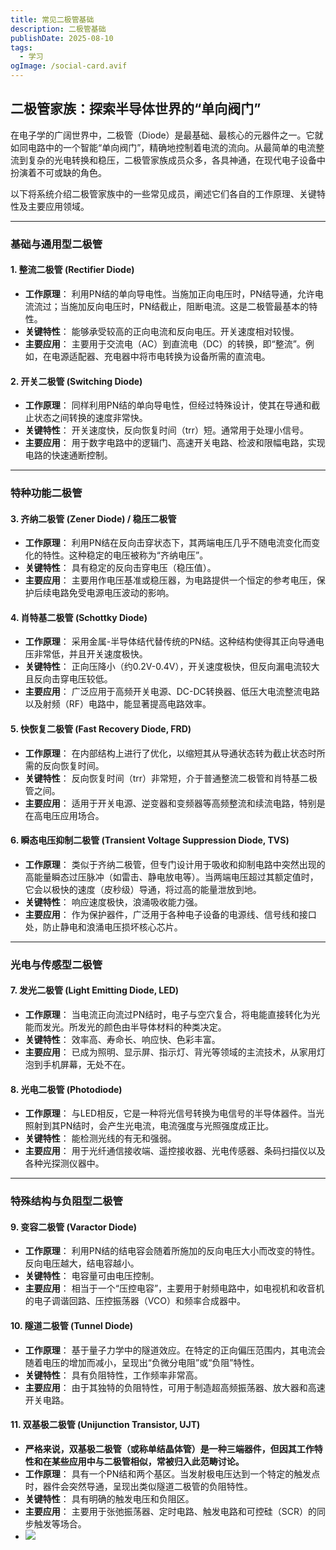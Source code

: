 ```yaml
---
title: 常见二极管基础
description: 二极管基础
publishDate: 2025-08-10
tags:
  - 学习
ogImage: /social-card.avif
---
```

## 二极管家族：探索半导体世界的“单向阀门”

在电子学的广阔世界中，二极管（Diode）是最基础、最核心的元器件之一。它就如同电路中的一个智能“单向阀门”，精确地控制着电流的流向。从最简单的电流整流到复杂的光电转换和稳压，二极管家族成员众多，各具神通，在现代电子设备中扮演着不可或缺的角色。

以下将系统介绍二极管家族中的一些常见成员，阐述它们各自的工作原理、关键特性及主要应用领域。

- - -

### **基础与通用型二极管**

#### 1. **整流二极管 (Rectifier Diode)**

* **工作原理**： 利用PN结的单向导电性。当施加正向电压时，PN结导通，允许电流流过；当施加反向电压时，PN结截止，阻断电流。这是二极管最基本的特性。
* **关键特性**： 能够承受较高的正向电流和反向电压。开关速度相对较慢。
* **主要应用**： 主要用于交流电（AC）到直流电（DC）的转换，即“整流”。例如，在电源适配器、充电器中将市电转换为设备所需的直流电。

#### 2. **开关二极管 (Switching Diode)**

* **工作原理**： 同样利用PN结的单向导电性，但经过特殊设计，使其在导通和截止状态之间转换的速度非常快。
* **关键特性**： 开关速度快，反向恢复时间（trr）短。通常用于处理小信号。
* **主要应用**： 用于数字电路中的逻辑门、高速开关电路、检波和限幅电路，实现电路的快速通断控制。

- - -

### **特种功能二极管**

#### 3. **齐纳二极管 (Zener Diode) / 稳压二极管**

* **工作原理**： 利用PN结在反向击穿状态下，其两端电压几乎不随电流变化而变化的特性。这种稳定的电压被称为“齐纳电压”。
* **关键特性**： 具有稳定的反向击穿电压（稳压值）。
* **主要应用**： 主要用作电压基准或稳压器，为电路提供一个恒定的参考电压，保护后续电路免受电源电压波动的影响。

#### 4. **肖特基二极管 (Schottky Diode)**

* **工作原理**： 采用金属-半导体结代替传统的PN结。这种结构使得其正向导通电压非常低，并且开关速度极快。
* **关键特性**： 正向压降小（约0.2V-0.4V），开关速度极快，但反向漏电流较大且反向击穿电压较低。
* **主要应用**： 广泛应用于高频开关电源、DC-DC转换器、低压大电流整流电路以及射频（RF）电路中，能显著提高电路效率。

#### 5. **快恢复二极管 (Fast Recovery Diode, FRD)**

* **工作原理**： 在内部结构上进行了优化，以缩短其从导通状态转为截止状态时所需的反向恢复时间。
* **关键特性**： 反向恢复时间（trr）非常短，介于普通整流二极管和肖特基二极管之间。
* **主要应用**： 适用于开关电源、逆变器和变频器等高频整流和续流电路，特别是在高电压应用场合。

#### 6. **瞬态电压抑制二极管 (Transient Voltage Suppression Diode, TVS)**

* **工作原理**： 类似于齐纳二极管，但专门设计用于吸收和抑制电路中突然出现的高能量瞬态过压脉冲（如雷击、静电放电等）。当两端电压超过其额定值时，它会以极快的速度（皮秒级）导通，将过高的能量泄放到地。
* **关键特性**： 响应速度极快，浪涌吸收能力强。
* **主要应用**： 作为保护器件，广泛用于各种电子设备的电源线、信号线和接口处，防止静电和浪涌电压损坏核心芯片。

- - -

### **光电与传感型二极管**

#### 7. **发光二极管 (Light Emitting Diode, LED)**

* **工作原理**： 当电流正向流过PN结时，电子与空穴复合，将电能直接转化为光能而发光。所发光的颜色由半导体材料的种类决定。
* **关键特性**： 效率高、寿命长、响应快、色彩丰富。
* **主要应用**： 已成为照明、显示屏、指示灯、背光等领域的主流技术，从家用灯泡到手机屏幕，无处不在。

#### 8. **光电二极管 (Photodiode)**

* **工作原理**： 与LED相反，它是一种将光信号转换为电信号的半导体器件。当光照射到其PN结时，会产生光电流，电流强度与光照强度成正比。
* **关键特性**： 能检测光线的有无和强弱。
* **主要应用**： 用于光纤通信接收端、遥控接收器、光电传感器、条码扫描仪以及各种光探测仪器中。

- - -

### **特殊结构与负阻型二极管**

#### 9. **变容二极管 (Varactor Diode)**

* **工作原理**： 利用PN结的结电容会随着所施加的反向电压大小而改变的特性。反向电压越大，结电容越小。
* **关键特性**： 电容量可由电压控制。
* **主要应用**： 相当于一个“压控电容”，主要用于射频电路中，如电视机和收音机的电子调谐回路、压控振荡器（VCO）和频率合成器中。

#### 10. **隧道二极管 (Tunnel Diode)**

* **工作原理**： 基于量子力学中的隧道效应。在特定的正向偏压范围内，其电流会随着电压的增加而减小，呈现出“负微分电阻”或“负阻”特性。
* **关键特性**： 具有负阻特性，工作频率非常高。
* **主要应用**： 由于其独特的负阻特性，可用于制造超高频振荡器、放大器和高速开关电路。

#### 11. **双基极二极管 (Unijunction Transistor, UJT)**

* **严格来说，双基极二极管（或称单结晶体管）是一种三端器件，但因其工作特性和在某些应用中与二极管相似，常被归入此范畴讨论。**
* **工作原理**： 具有一个PN结和两个基区。当发射极电压达到一个特定的触发点时，器件会突然导通，呈现出类似隧道二极管的负阻特性。
* **关键特性**： 具有明确的触发电压和负阻区。
* **主要应用**： 主要用于张弛振荡器、定时电路、触发电路和可控硅（SCR）的同步触发等场合。
* ![](/assets/images/1000013890.jpg)
